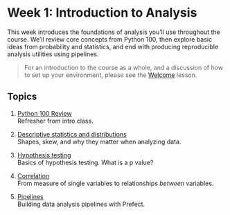 # Week 1: Introduction to Analysis

This week introduces the foundations of analysis you’ll use throughout the course. We’ll review core concepts from Python 100, then explore basic ideas from probability and statistics, and end with producing reproducible analysis utilities using pipelines. 

> For an introduction to the course as a whole, and a discussion of how to set up your environment, please see the [Welcome](../00_Welcome.md) lesson. 

## Topics
1. [Python 100 Review](01_python100_review.md)  
Refresher from intro class.

2. [Descriptive statistics and distributions](02_distributions.md)  
   Shapes, skew, and why they matter when analyzing data.  

3. [Hypothesis testing](03_hypothesis_testing.md)  
Basics of hypothesis testing. What is a p value?

4. [Correlation](04_correlation.md)  
From measure of single variables to relationships *between* variables. 

5. [Pipelines](05_pipelines.md)  
Building data analysis pipelines with Prefect.  

